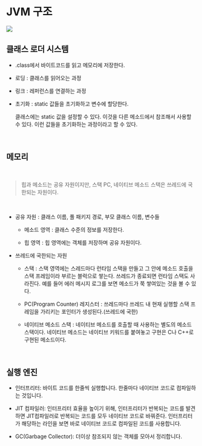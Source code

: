 # JVM 구조

<img src="https://velog.velcdn.com/images%2Fyulhee741%2Fpost%2F81546e82-3db3-47d3-a9e9-1861fa9c2fe4%2Fimage.png">

## 클래스 로더 시스템

  - .class에서 바이트코드를 읽고 메모리에 저장한다.
  
  - 로딩 : 클래스를 읽어오는 과정

  - 링크 : 레퍼런스를 연결하는 과정

  - 초기화 : static 값들을 초기화하고 변수에 할당한다. 
    
    클래스에는 static 값을 설정할 수 있다. 이것을 다른 메소드에서 참조해서 사용할 수 있다. 이런 값들을 초기화하는 과정이라고 할 수 있다.

<br />

## 메모리

<br />

> 힙과 메소드는 공유 자원이지만, 스택 PC, 네이티브 메소드 스택은 쓰레드에 국한되는 자원이다.

<br />
  
  - 공유 자원 : 클래스 이름, 풀 패키지 경로, 부모 클래스 이름, 변수들

    - 메소드 영역 : 클래스 수준의 정보를 저장한다.

    - 힙 영역 : 힙 영역에는 객체를 저장하며 공유 자원이다.

  - 쓰레드에 국한되는 자원

    - 스택 : 스택 영역에는 스레드마다 런타임 스택을 만들고 그 안에 메소드 호출을 스택 프레임이라 부르는 블럭으로 쌓는다. 쓰레드가 종료되면 런타임 스택도 사라진다. 예를 들어 에러 메시지 로그를 보면 메소드가 쭉 쌓여있는 것을 볼 수 있다.

    - PC(Program Counter) 레지스터 : 쓰레드마다 쓰레드 내 현재 실행할 스택 프레임을 가리키는 포인터가 생성된다.(쓰레드에 국한)

    - 네이티브 메소드 스택 : 네이티브 메소드를 호출할 때 사용하는 별도의 메소드 스택이다. 네이티브 메소드는 네이티브 키워드를 붙여놓고 구현은 C나 C++로 구현된 메소드이다.

<br />

## 실행 엔진

  - 인터프리터: 바이트 코드를 한줄씩 실행합니다. 한줄마다 네이티브 코드로 컴파일하는 것입니다.

  - JIT 컴파일러: 인터프리터 효율을 높이기 위해, 인터프리터가 반복되는 코드를 발견하면 JIT컴파일러로 반복되는 코드를 모두 네이티브 코드로 바꿔준다. 인터프리터가 해당하는 라인을 보면 바로 네이티브 코드로 컴파일된 코드를 사용합니다.

  - GC(Garbage Collector): 더이상 참조되지 않는 객체를 모아서 정리합니다.
